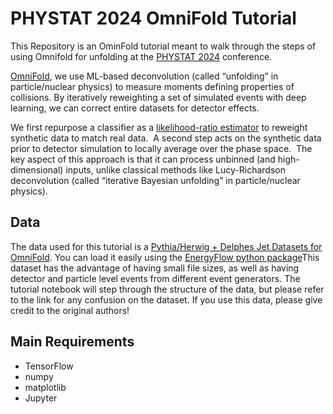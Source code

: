# PHYSTAT 2024 OmniFold Tutorial

This Repository is an OminFold tutorial meant to walk through the steps of using Omnifold for unfolding at the [PHYSTAT 2024](https://indico.cern.ch/event/1357972/) conference. 

[OmniFold](https://arxiv.org/abs/1911.09107), we use ML-based deconvolution (called “unfolding” in particle/nuclear physics) to measure moments defining properties of collisions. By iteratively reweighting a set of simulated events with deep learning, we can correct entire datasets for detector effects. 

We first repurpose a classifier as a [likelihood-ratio estimator](https://link.springer.com/article/10.1007/JHEP02(2024)136) to reweight synthetic data to match real data.  A second step acts on the synthetic data prior to detector simulation to locally average over the phase space.  The key aspect of this approach is that it can process unbinned (and high-dimensional) inputs, unlike classical methods like Lucy-Richardson deconvolution (called “iterative Bayesian unfolding” in particle/nuclear physics).  

## Data
The data used for this tutorial is a [Pythia/Herwig + Delphes Jet Datasets for OmniFold](https://zenodo.org/records/3548091). You can load it easily using the [EnergyFlow python package](https://energyflow.network/docs/datasets/#z-jets-with-delphes-simulation)This dataset has the advantage of having small file sizes, as well as having detector and particle level events from different event generators. The tutorial notebook will step through the structure of the data, but please refer to the link for any confusion on the dataset. If you use this data, please give credit to the original authors!

## Main Requirements
- TensorFlow
- numpy
- matplotlib
- Jupyter
